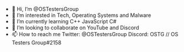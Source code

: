 - 👋 Hi, I’m @OSTestersGroup
- 👀 I’m interested in Tech, Operating Systems and Malware
- 🌱 I’m currently learning C++ JavaScript C#
- 💞️ I’m looking to collaborate on YouTube and Discord
- 📫 How to reach me Twitter: @OSTestersGroup Discord: OSTG // OS Testers Group#2158

<!---
OSTestersGroup/OSTestersGroup is a ✨ special ✨ repository because its `README.md` (this file) appears on your GitHub profile.
You can click the Preview link to take a look at your changes.
--->
